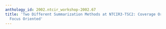 ```yaml
---
anthology_id: 2002.ntcir_workshop-2002.67
title: 'Two Different Summarization Methods at NTCIR3-TSC2: Coverage Oriented and
  Focus Oriented'
---
```

